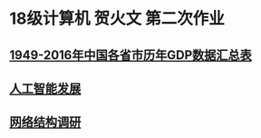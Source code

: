 # 18级计算机 贺火文 第二次作业
## [1949-2016年中国各省市历年GDP数据汇总表](https://github.com/Wen1203054281/SecondHomeWork/blob/master/1949-2016年中国各省市历年GDP数据汇总表.xlsx)
## [人工智能发展](https://github.com/Wen1203054281/SecondHomeWork/blob/master/人工智能发展.ppt)
## [网络结构调研](https://github.com/Wen1203054281/SecondHomeWork/blob/master/网络结构调研.docx)

